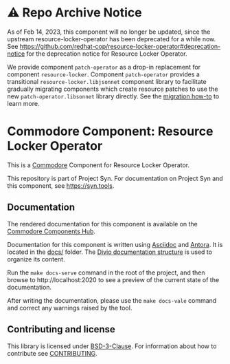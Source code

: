 # ⚠️  Repo Archive Notice

As of Feb 14, 2023, this component will no longer be updated, since the upstream resource-locker-operator has been deprecated for a while now.
See https://github.com/redhat-cop/resource-locker-operator#deprecation-notice for the deprecation notice for Resource Locker Operator.

We provide component `patch-operator` as a drop-in replacement for component `resource-locker`.
Component `patch-operator` provides a transitional `resource-locker.libjsonnet` component library to facilitate gradually migrating components which create resource patches to use the new `patch-operator.libsonnet` library directly.
See the [migration how-to](https://hub.syn.tools/patch-operator/how-tos/migrate-from-resource-locker.html) to learn more.

# Commodore Component: Resource Locker Operator

This is a [Commodore][commodore] Component for Resource Locker Operator.

This repository is part of Project Syn.
For documentation on Project Syn and this component, see https://syn.tools.

## Documentation

The rendered documentation for this component is available on the [Commodore Components Hub](https://hub.syn.tools/resource-locker).

Documentation for this component is written using [Asciidoc][asciidoc] and [Antora][antora].
It is located in the [docs/](docs) folder.
The [Divio documentation structure](https://documentation.divio.com/) is used to organize its content.

Run the `make docs-serve` command in the root of the project, and then browse to http://localhost:2020 to see a preview of the current state of the documentation.

After writing the documentation, please use the `make docs-vale` command and correct any warnings raised by the tool.

## Contributing and license

This library is licensed under [BSD-3-Clause](LICENSE).
For information about how to contribute see [CONTRIBUTING](CONTRIBUTING.md).

[commodore]: https://syn.tools/commodore/
[asciidoc]: https://asciidoctor.org/
[antora]: https://antora.org/
